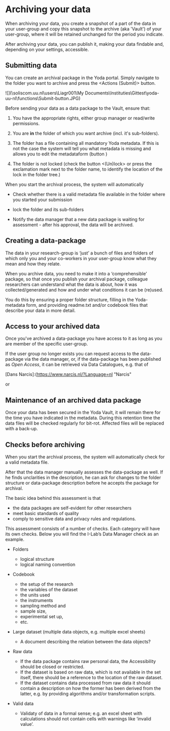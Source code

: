 # Archiving your data

When archiving your data, you create a snapshot of a part of the data in your user-group and copy this snapshot to the archive (aka 'Vault') of your user-group, where it will be retained unchanged for the period you indicate. 

After archiving your data, you can publish it, making your data findable and, depending on your settings, accessible.

## Submitting data

You can create an archival package in the Yoda portal. Simply navigate to the folder you want to archive and press the <Actions (Submit)> button. 

![](\\soliscom.uu.nl\users\Liagr001\My Documents\Instituties\Gittest\yoda-uu-nl\functions\Submit-button.JPG)

Before sending your data as a data package to the Vault, ensure that:

1. You have the appropriate rights, either group manager or read/write permissions.

2. You are **in** the folder of which you want archive (incl. it's sub-folders).

3. The folder has a file containing all mandatory Yoda metadata. If this is not the case the system will tell you what metadata is missing and allows you to edit the metadataform (button <Metadata>)
4. The folder is not locked (check the button <(Un)lock> or press the exclamation mark next to the folder name, to identify the location of the lock in the folder tree.)

 When you start the archival process, the system will automatically

- Check whether there is a valid metadata file available in the folder where you started your submission

- lock the folder and its sub-folders
- Notify the data manager that a new data package is waiting for assessment - after his approval, the data will be archived.

## Creating a data-package

The data in your research-group is ‘just’ a bunch of files and folders of which only you and your co-workers in your user-group know what they mean and how they relate.

When you archive data, you need to make it into a ‘comprehensible’ package, so that once you publish your archival package, colleague researchers can understand what the data is about, how it was collected/generated and how and under what conditions it can be (re)used. 

You do this by ensuring a proper folder structure, filling in the Yoda-metadata form, and providing readme.txt and/or codebook files that describe your data in more detail.

## Access to your archived data

Once you've archived a data-package you have access to it as long as you are member of the specific user-group. 

If the user group no longer exists you can request access to the data-package via the data manager, or, if the data-package has been published as _Open Access_, it can be retrieved via Data Catalogues, e.g. that of 

[Dans Narcis]:(https://www.narcis.nl/?Language=nl "Narcis"

or 

[DataCite]: https://search.datacite.org/	"DataCite"

## Maintenance of an archived data package

Once your data has been secured in the Yoda Vault, it will remain there for the time you have indicated in the metadata. During this retention time the data files will be checked regularly for bit-rot. Affected files will be replaced with a back-up.

## Checks before archiving ##

When you start the archival process, the system will automatically check for a valid metadata file.

After that the data manager manually assesses the data-package as well.  If he finds unclarities in the description, he can ask for changes to the folder structure or data-package description before he accepts the package for archival.

The basic idea behind this assessment is that

- the data packages are self-evident for other researchers
- meet basic standards of quality
- comply to sensitive data and privacy rules and regulations.

This assessment consists of a number of checks. Each category will have its own checks. Below you will find the I-Lab’s Data Manager check as an example.

- Folders
    - logical structure
    - logical naming convention

- Codebook
    - the setup of the research
    - the variables of the dataset
    - the units used
    - the instruments
    - sampling method and
    - sample size,
    - experimental set up,
    - etc.

- Large dataset (multiple data objects, e.g. multiple excel sheets)
    - A document describing the relation between the data objects?

-  Raw data
    - If the data package contains raw personal data, the Accessibility should be closed or restricted.
    - If the dataset is based on raw data, which is not available in the set itself, there should be a reference to the location of the raw dataset.
    - If the dataset contains data processed from raw data it should contain a description on how the former has been derived from the latter, e.g. by providing algorithms and/or transformation scripts.

- Valid data
    - Validaty of data in a formal sense; e.g. an excel sheet with calculations should not contain cells with warnings like ‘invalid value’.

